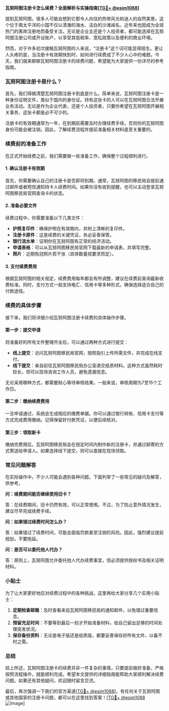 **瓦努阿图注册卡怎么续费？全面解析与实操指南[[TG💪+ @esim1088](https://t.me/s/esim1088)]**

提到瓦努阿图，很多人可能会想到它那令人向往的热带风光和迷人的自然美景。这个位于南太平洋的小国不仅以清澈的海水、洁白的沙滩闻名，近年来也因成为全球热门的离岸注册地而备受关注。无论是企业主还是个人投资者，都可能选择在瓦努阿图注册公司或开设账户，以享受其低税率、宽松政策以及便利的商业环境。

然而，对于许多初次接触瓦努阿图的人来说，“注册卡”这个词可能显得陌生。更让人头疼的是，当注册卡有效期快到时，如何进行续费成了不少人心中的难题。今天，我们就来聊聊瓦努阿图注册卡的续费问题，希望能为大家提供一份详尽的参考指南。

### 瓦努阿图注册卡是什么？

首先，我们得搞清楚瓦努阿图注册卡到底是什么。简单来说，瓦努阿图注册卡是一种身份证明文件，类似于国内的身份证。持有这张卡的人可以在瓦努阿图合法开展业务活动。无论是作为企业代表，还是个人投资者，只要你希望在瓦努阿图开展相关事务，这张卡都是必不可少的。

注册卡的有效期通常为一年，在到期前需要及时办理续费手续，否则你的瓦努阿图身份可能会被注销。因此，了解续费流程并提前准备相关材料是至关重要的。

### 续费前的准备工作

在正式开始续费之前，我们需要做一些准备工作，确保整个过程顺利进行。

#### 1. 确认注册卡有效期

首先，你需要确认自己的注册卡是否即将到期。通常，瓦努阿图的移民局会提前通过邮件或者短信通知持卡人续费时间。如果你没有收到提醒，也可以主动登录瓦努阿图移民局官网查询卡的状态。

#### 2. 准备必要文件

续费过程中，你需要准备以下几类文件：

- **护照复印件**：确保护照在有效期内，并附上清晰的复印件。
- **注册卡原件**：这是续费的关键凭证，务必妥善保管。
- **银行流水单**：证明你在瓦努阿图有正常的经济活动。
- **申请表格**：可以从瓦努阿图移民局官网下载最新的申请表，并填写完整。
- **照片**：近期免冠照片若干张（具体数量视要求而定）。

#### 3. 支付续费费用

根据瓦努阿图的相关规定，续费费用每年都会有所调整，建议在续费前查询最新收费标准。同时，支付方式一般支持电汇、信用卡等多种形式，确保选择适合自己的付款途径。

### 续费的具体步骤

接下来，我们将详细介绍瓦努阿图注册卡续费的具体操作步骤。

#### 第一步：提交申请

将准备好的所有文件整理齐全后，可以通过两种方式进行提交：

- **线上提交**：访问瓦努阿图移民局官网，按照指引上传所需文件，并完成在线支付。
- **线下提交**：亲自前往瓦努阿图移民局办公室递交纸质材料。这种方式虽然耗时较长，但可以现场咨询工作人员，避免遗漏信息。

无论采用哪种方式，都需要耐心等待审核结果。一般来说，审核周期为7至15个工作日。

#### 第二步：缴纳续费费用

一旦申请通过，系统会生成相应的缴费单据。你可以通过银行转账、信用卡支付等方式完成费用缴纳。记得保留好付款凭证，以便后续核对。

#### 第三步：领取新卡

缴纳完费用后，瓦努阿图移民局会在规定时间内制作新的注册卡，并通过邮寄的方式寄送给申请人。如果选择线下提交，则可以直接在现场领取。

### 常见问题解答

在实际操作中，不少人可能会遇到各种问题。下面列举了一些常见的疑问及解答，供参考。

**问：续费期间能否继续使用旧卡？**

答：在续费期间，旧卡仍然有效，可以正常使用。不过，为了防止意外情况发生，建议尽早完成续费手续。

**问：如果错过续费时间怎么办？**

答：如果错过了续费时间，可能会面临罚款甚至注销的风险。因此，强烈建议提前规划，不要拖延。

**问：是否可以委托他人代办？**

答：原则上，瓦努阿图允许委托他人代办续费事宜，但必须提供授权书及相关证明材料。

### 小贴士

为了让大家更好地应对续费过程中的各种挑战，这里再给大家分享几个实用小贴士：

1. **定期检查邮箱**：及时查看来自瓦努阿图移民局的通知邮件，以免错过重要信息。
2. **预留充足时间**：不要等到最后一刻才开始准备材料，给自己留出足够的时间处理突发状况。
3. **保存备份资料**：无论是电子版还是纸质版，都要妥善保存好所有文件，以备不时之需。

### 总结

综上所述，瓦努阿图注册卡的续费并非一件复杂的事情，只要提前做好准备，严格按照流程操作，就能顺利完成。希望本文提供的详细指南能帮助大家顺利解决续费问题。如果还有其他疑问，欢迎随时留言交流。

最后，再次强调一下我们的官方渠道[[TG💪+ @esim1088](https://t.me/s/esim1088)]，有任何关于瓦努阿图或其他国家的注册卡问题，都可以在这里找到答案！[[TG💪+ @esim1088](https://t.me/s/esim1088) ![Image](https://i.postimg.cc/4NQfJmqS/Snipaste-2025-05-13-00-14-12.png)]